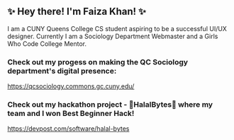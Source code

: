 ## ✨ Hey there! I'm Faiza Khan! ✨


I am a CUNY Queens College CS student aspiring to be a successful UI/UX designer. Currently I am a Sociology Department Webmaster and a Girls Who Code College Mentor. 

### Check out my progess on making the QC Sociology department's digital presence:
https://qcsociology.commons.gc.cuny.edu/

### Check out my hackathon project - 📍HalalBytes📍 where my team and I won Best Beginner Hack! 
https://devpost.com/software/halal-bytes

